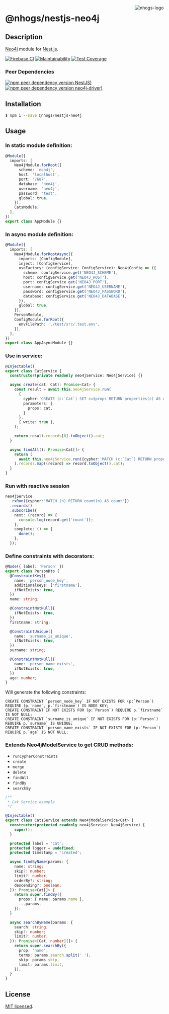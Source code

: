 <a href="https://nhogs.com"><img src="https://nhogs.com/nhogs_64.png" align="right" alt="nhogs-logo" title="NHOGS Interactive"></a>

# @nhogs/nestjs-neo4j

## Description

[Neo4j](https://neo4j.com/) module for [Nest.js](https://github.com/nestjs/nest).

[![Firebase CI](https://github.com/nhogs/nestjs-neo4j/actions/workflows/e2e-test.yml/badge.svg)](https://github.com/Nhogs/nestjs-neo4j/actions/workflows/e2e-test.yml)
[![Maintainability](https://api.codeclimate.com/v1/badges/2de17798cf9b4d9cfd83/maintainability)](https://codeclimate.com/github/Nhogs/nestjs-neo4j/maintainability)
[![Test Coverage](https://api.codeclimate.com/v1/badges/2de17798cf9b4d9cfd83/test_coverage)](https://codeclimate.com/github/Nhogs/nestjs-neo4j/test_coverage)

### Peer Dependencies

[![npm peer dependency version NestJS)](https://img.shields.io/npm/dependency-version/@nhogs/nestjs-neo4j/peer/@nestjs/core?label=Nestjs&logo=nestjs&logoColor=e0234e)](https://github.com/nestjs/nest)
[![npm peer dependency version neo4j-driver)](https://img.shields.io/npm/dependency-version/@nhogs/nestjs-neo4j/peer/neo4j-driver?label=neo4j-driver&logo=neo4j)](https://github.com/neo4j/neo4j-javascript-driver)

## Installation

```bash
$ npm i --save @nhogs/nestjs-neo4j
```

## Usage

### In static module definition:

```typescript
@Module({
  imports: [
    Neo4jModule.forRoot({
      scheme: 'neo4j',
      host: 'localhost',
      port: '7687',
      database: 'neo4j',
      username: 'neo4j',
      password: 'test',
      global: true,
    }),
    CatsModule,
  ],
})
export class AppModule {}
```

### In async module definition:

```typescript
@Module({
  imports: [
    Neo4jModule.forRootAsync({
      imports: [ConfigModule],
      inject: [ConfigService],
      useFactory: (configService: ConfigService): Neo4jConfig => ({
        scheme: configService.get('NEO4J_SCHEME'),
        host: configService.get('NEO4J_HOST'),
        port: configService.get('NEO4J_PORT'),
        username: configService.get('NEO4J_USERNAME'),
        password: configService.get('NEO4J_PASSWORD'),
        database: configService.get('NEO4J_DATABASE'),
      }),
      global: true,
    }),
    PersonModule,
    ConfigModule.forRoot({
      envFilePath: './test/src/.test.env',
    }),
  ],
})
export class AppAsyncModule {}
```

### Use in service:

```typescript
@Injectable()
export class CatService {
  constructor(private readonly neo4jService: Neo4jService) {}

  async create(cat: Cat): Promise<Cat> {
    const result = await this.neo4jService.run(
      {
        cypher:'CREATE (c:`Cat`) SET c=$props RETURN properties(c) AS cat',
        parameters: {
          props: cat,
        }
      },
      { write: true },
    );

    return result.records[0].toObject().cat;
  }

  async findAll(): Promise<Cat[]> {
    return (
      await this.neo4jService.run({cypher:'MATCH (c:`Cat`) RETURN properties(c) AS cat'})
    ).records.map((record) => record.toObject().cat);
  }
}
```

### Run with reactive session

```typescript
neo4jService
  .rxRun({cypher:'MATCH (n) RETURN count(n) AS count'})
  .records()
  .subscribe({
    next: (record) => {
      console.log(record.get('count'));
    },
    complete: () => {
      done();
    },
  });
```

### Define constraints with decorators:

```typescript
@Node({ label: 'Person' })
export class PersonDto {
  @ConstraintKey({
    name: 'person_node_key',
    additionalKeys: ['firstname'],
    ifNotExists: true,
  })
  name: string;

  @ConstraintNotNull({
    ifNotExists: true,
  })
  firstname: string;

  @ConstraintUnique({
    name: 'surname_is_unique',
    ifNotExists: true,
  })
  surname: string;

  @ConstraintNotNull({
    name: 'person_name_exists',
    ifNotExists: true,
  })
  age: number;
}
```

Will generate the following constraints:

```cypher
CREATE CONSTRAINT `person_node_key` IF NOT EXISTS FOR (p:`Person`) REQUIRE (p.`name`, p.`firstname`) IS NODE KEY;
CREATE CONSTRAINT IF NOT EXISTS FOR (p:`Person`) REQUIRE p.`firstname` IS NOT NULL;
CREATE CONSTRAINT `surname_is_unique` IF NOT EXISTS FOR (p:`Person`) REQUIRE p.`surname` IS UNIQUE;
CREATE CONSTRAINT `person_name_exists` IF NOT EXISTS FOR (p:`Person`) REQUIRE p.`age` IS NOT NULL;
```

### Extends Neo4jModelService to get CRUD methods:

- `runCypherConstraints`
- `create`
- `merge`
- `delete`
- `findAll`
- `findBy`
- `searchBy`

```typescript
/**
 * Cat Service example
 */

@Injectable()
export class CatsService extends Neo4jModelService<Cat> {
  constructor(protected readonly neo4jService: Neo4jService) {
    super();
  }

  protected label = 'Cat';
  protected logger = undefined;
  protected timestamp = 'created';

  async findByName(params: {
    name: string;
    skip?: number;
    limit?: number;
    orderBy?: string;
    descending?: boolean;
  }): Promise<Cat[]> {
    return super.findBy({
      props: { name: params.name },
      ...params,
    });
  }

  async searchByName(params: {
    search: string;
    skip?: number;
    limit?: number;
  }): Promise<[Cat, number][]> {
    return super.searchBy({
      prop: 'name',
      terms: params.search.split(' '),
      skip: params.skip,
      limit: params.limit,
    });
  }
}
```

## License

[MIT licensed](LICENSE).
